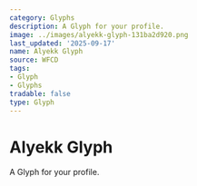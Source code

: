 ```yaml
---
category: Glyphs
description: A Glyph for your profile.
image: ../images/alyekk-glyph-131ba2d920.png
last_updated: '2025-09-17'
name: Alyekk Glyph
source: WFCD
tags:
- Glyph
- Glyphs
tradable: false
type: Glyph
---
```


# Alyekk Glyph

A Glyph for your profile.

